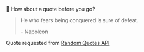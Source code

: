 📣 How about a quote before you go?

> He who fears being conquered is sure of defeat.
>
> <p>- Napoleon</p>

Quote requested from [Random Quotes API](https://github.com/lukePeavey/quotable)
